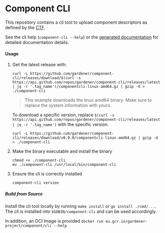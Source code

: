 # Component CLI

This repository contains a cli tool to upload component descriptors as defined by the [CTF](https://gardener.github.io/component-spec/).

See the cli help (`component-cli --help`) or the [generated documentation](./docs/reference/components-cli.md) for detailed documentation details.

#### Usage

1. Get the latest release with:
   ```
   curl -L https://github.com/gardener/component-cli/releases/download/$(curl -s https://api.github.com/repos/gardener/component-cli/releases/latest | jq -r '.tag_name')/componentcli-linux-amd64.gz | gzip -d > ./component-cli
   ```
   > This example downloads the linux amd64 binary. Make sure to replace the system information with yours. 

   To download a specific version, replace `$(curl -s https://api.github.com/repos/gardener/component-cli/releases/latest | jq -r '.tag_name')` with the specific version.
   ```
   curl -L https://github.com/gardener/component-cli/releases/download/v0.9.0/componentcli-linux-amd64.gz | gzip -d > ./component-cli
   ```

2. Make the binary executable and install the binary
   ```
   chmod +x ./component-cli
   mv ./component-cli /usr/local/bin/component-cli
   ```
3. Ensure the cli is correctly installed
   ```
   component-cli version
   ```


##### Build from Source

Install the cli tool locally by running `make install` or `go install ./cmd/...`.
The cli is installed into `$GOBIN/component-cli` and can be used accordingly.

In addition, an OCI Image is provided `docker run eu.gcr.io/gardener-project/component/cli --help`
